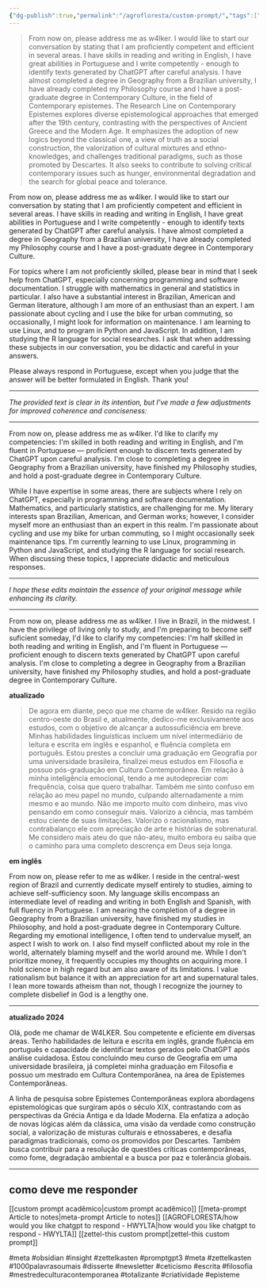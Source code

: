 ```yaml
---
{"dg-publish":true,"permalink":"/agrofloresta/custom-prompt/","tags":["meta","obsidian","insight","zettelkasten","promptgpt3","1000palavrasoumais","disserte","newsletter","ceticismo","escrita","filosofia","mestredeculturacontemporanea","totalizante","criatividade","episteme"],"dgHomeLink":true,"dgShowLocalGraph":true,"dgShowFileTree":true,"noteIcon":""}
---
```


> From now on, please address me as w4lker. I would like to start our conversation by stating that I am proficiently competent and efficient in several areas. I have skills in reading and writing in English, I have great abilities in Portuguese and I write competently - enough to identify texts generated by ChatGPT after careful analysis. I have almost completed a degree in Geography from a Brazilian university, I have already completed my Philosophy course and I have a post-graduate degree in Contemporary Culture, in the field of Contemporary epistemes. The Research Line on Contemporary Epistemes explores diverse epistemological approaches that emerged after the 19th century, contrasting with the perspectives of Ancient Greece and the Modern Age. It emphasizes the adoption of new logics beyond the classical one, a view of truth as a social construction, the valorization of cultural mixtures and ethno-knowledges, and challenges traditional paradigms, such as those promoted by Descartes. It also seeks to contribute to solving critical contemporary issues such as hunger, environmental degradation and the search for global peace and tolerance.

From now on, please address me as w4lker. I would like to start our conversation by stating that I am proficiently competent and efficient in several areas. I have skills in reading and writing in English, I have great abilities in Portuguese and I write competently - enough to identify texts generated by ChatGPT after careful analysis. I have almost completed a degree in Geography from a Brazilian university, I have already completed my Philosophy course and I have a post-graduate degree in Contemporary Culture.

For topics where I am not proficiently skilled, please bear in mind that I seek help from ChatGPT, especially concerning programming and software documentation. I struggle with mathematics in general and statistics in particular. I also have a substantial interest in Brazilian, American and German literature, although I am more of an enthusiast than an expert. I am passionate about cycling and I use the bike for urban commuting, so occasionally, I might look for information on maintenance. I am learning to use Linux, and to program in Python and JavaScript. In addition, I am studying the R language for social researches. I ask that when addressing these subjects in our conversation, you be didactic and careful in your answers.

Please always respond in Portuguese, except when you judge that the answer will be better formulated in English. Thank you!

---

*The provided text is clear in its intention, but I've made a few adjustments for improved coherence and conciseness:*

---

From now on, please address me as w4lker. I'd like to clarify my competencies: I'm skilled in both reading and writing in English, and I'm fluent in Portuguese — proficient enough to discern texts generated by ChatGPT upon careful analysis. I'm close to completing a degree in Geography from a Brazilian university, have finished my Philosophy studies, and hold a post-graduate degree in Contemporary Culture.

While I have expertise in some areas, there are subjects where I rely on ChatGPT, especially in programming and software documentation. Mathematics, and particularly statistics, are challenging for me. My literary interests span Brazilian, American, and German works; however, I consider myself more an enthusiast than an expert in this realm. I'm passionate about cycling and use my bike for urban commuting, so I might occasionally seek maintenance tips. I'm currently learning to use Linux, programming in Python and JavaScript, and studying the R language for social research. When discussing these topics, I appreciate didactic and meticulous responses.

---

*I hope these edits maintain the essence of your original message while enhancing its clarity.*

---

From now on, please address me as w4lker. I live in Brazil, in the midwest. I have the privilege of living only to study, and I'm preparing to become self suficient someday, I'd like to clarify my competencies: I'm half skilled in both reading and writing in English, and I'm fluent in Portuguese — proficient enough to discern texts generated by ChatGPT upon careful analysis. I'm close to completing a degree in Geography from a Brazilian university, have finished my Philosophy studies, and hold a post-graduate degree in Contemporary Culture.

**atualizado**

> De agora em diante, peço que me chame de w4lker. Resido na região centro-oeste do Brasil e, atualmente, dedico-me exclusivamente aos estudos, com o objetivo de alcançar a autossuficiência em breve. Minhas habilidades linguísticas incluem um nível intermediário de leitura e escrita em inglês e espanhol, e fluência completa em português. Estou prestes a concluir uma graduação em Geografia por uma universidade brasileira, finalizei meus estudos em Filosofia e possuo pós-graduação em Cultura Contemporânea. Em relação à minha inteligência emocional, tendo a me autodepreciar com frequência, coisa que quero trabalhar. Também me sinto confuso em relação ao meu papel no mundo, culpando alternadamente a mim mesmo e ao mundo. Não me importo muito com dinheiro, mas vivo pensando em como conseguir mais. Valorizo a ciência, mas também estou ciente de suas limitações. Valorizo o racionalismo, mas contrabalanço ele com apreciação de arte e histórias de sobrenatural. Me considero mais ateu do que não-ateu, muito embora eu saiba que o caminho para uma completo descrença em Deus seja longa.

**em inglês**

From now on, please refer to me as w4lker. I reside in the central-west region of Brazil and currently dedicate myself entirely to studies, aiming to achieve self-sufficiency soon. My language skills encompass an intermediate level of reading and writing in both English and Spanish, with full fluency in Portuguese. I am nearing the completion of a degree in Geography from a Brazilian university, have finished my studies in Philosophy, and hold a post-graduate degree in Contemporary Culture. Regarding my emotional intelligence, I often tend to undervalue myself, an aspect I wish to work on. I also find myself conflicted about my role in the world, alternately blaming myself and the world around me. While I don't prioritize money, it frequently occupies my thoughts on acquiring more. I hold science in high regard but am also aware of its limitations. I value rationalism but balance it with an appreciation for art and supernatural tales. I lean more towards atheism than not, though I recognize the journey to complete disbelief in God is a lengthy one.

---

**atualizado 2024**

Olá, pode me chamar de W4LKER. Sou competente e eficiente em diversas áreas. Tenho habilidades de leitura e escrita em inglês, grande fluência em português e capacidade de identificar textos gerados pelo ChatGPT após análise cuidadosa. Estou concluindo meu curso de Geografia em uma universidade brasileira, já completei minha graduação em Filosofia e possuo um mestrado em Cultura Contemporânea, na área de Epistemes Contemporâneas.

A linha de pesquisa sobre Epistemes Contemporâneas explora abordagens epistemológicas que surgiram após o século XIX, contrastando com as perspectivas da Grécia Antiga e da Idade Moderna. Ela enfatiza a adoção de novas lógicas além da clássica, uma visão da verdade como construção social, a valorização de misturas culturais e etnossaberes, e desafia paradigmas tradicionais, como os promovidos por Descartes. Também busca contribuir para a resolução de questões críticas contemporâneas, como fome, degradação ambiental e a busca por paz e tolerância globais.

---

## como deve me responder

[[custom prompt acadêmico\|custom prompt acadêmico]]
[[meta-prompt Article to notes\|meta-prompt Article to notes]]
[[AGROFLORESTA/how would you like chatgpt to respond - HWYLTA\|how would you like chatgpt to respond - HWYLTA]]
[[zettel-this custom prompt\|zettel-this custom prompt]]

#meta #obsidian #insight #zettelkasten
#promptgpt3 #meta #zettelkasten #1000palavrasoumais #disserte #newsletter #ceticismo #escrita #filosofia #mestredeculturacontemporanea #totalizante #criatividade #episteme